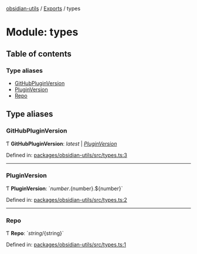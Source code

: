 [obsidian-utils](../README.md) / [Exports](../modules.md) / types

# Module: types

## Table of contents

### Type aliases

- [GitHubPluginVersion](types.md#githubpluginversion)
- [PluginVersion](types.md#pluginversion)
- [Repo](types.md#repo)

## Type aliases

### GitHubPluginVersion

Ƭ **GitHubPluginVersion**: *latest* \| [*PluginVersion*](types.md#pluginversion)

Defined in: [packages/obsidian-utils/src/types.ts:3](https://github.com/zephraph/obsidian-tools/blob/a18aea2/packages/obsidian-utils/src/types.ts#L3)

___

### PluginVersion

Ƭ **PluginVersion**: \`${number}.${number}.${number}\`

Defined in: [packages/obsidian-utils/src/types.ts:2](https://github.com/zephraph/obsidian-tools/blob/a18aea2/packages/obsidian-utils/src/types.ts#L2)

___

### Repo

Ƭ **Repo**: \`${string}/${string}\`

Defined in: [packages/obsidian-utils/src/types.ts:1](https://github.com/zephraph/obsidian-tools/blob/a18aea2/packages/obsidian-utils/src/types.ts#L1)
